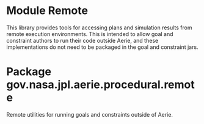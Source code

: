 # Module Remote

This library provides tools for accessing plans and simulation results from remote execution environments.
This is intended to allow goal and constraint authors to run their code outside Aerie, and these implementations
do not need to be packaged in the goal and constraint jars.

# Package gov.nasa.jpl.aerie.procedural.remote
Remote utilities for running goals and constraints outside of Aerie.
